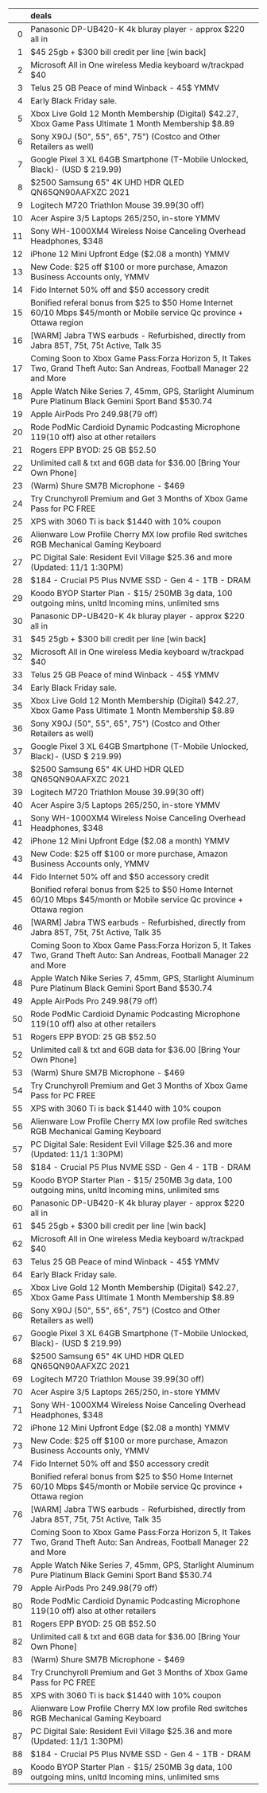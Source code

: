 |    | deals                                                                                                                    |
|---:|:-------------------------------------------------------------------------------------------------------------------------|
|  0 | Panasonic DP-UB420-K 4k bluray player - approx $220 all in                                                               |
|  1 | $45 25gb + $300 bill credit per line [win back]                                                                          |
|  2 | Microsoft All in One wireless Media keyboard w/trackpad $40                                                              |
|  3 | Telus 25 GB Peace of mind Winback - 45$ YMMV                                                                             |
|  4 | Early Black Friday sale.                                                                                                 |
|  5 | Xbox Live Gold 12 Month Membership (Digital) $42.27, Xbox Game Pass Ultimate 1 Month Membership $8.89 | VPN Required     |
|  6 | Sony X90J (50", 55", 65", 75") (Costco and Other Retailers as well)                                                      |
|  7 | Google Pixel 3 XL 64GB Smartphone (T-Mobile Unlocked, Black)- (USD $ 219.99)                                             |
|  8 | $2500 Samsung 65" 4K UHD HDR QLED QN65QN90AAFXZC 2021                                                                    |
|  9 | Logitech M720 Triathlon Mouse $39.99 ($30 off)                                                                           |
| 10 | Acer Aspire 3/5 Laptops $265/$250, in-store YMMV                                                                         |
| 11 | Sony WH-1000XM4 Wireless Noise Canceling Overhead Headphones, $348                                                       |
| 12 | iPhone 12 Mini Upfront Edge ($2.08 a month) YMMV                                                                         |
| 13 | New Code: $25 off $100 or more purchase, Amazon Business Accounts only, YMMV                                             |
| 14 | Fido Internet 50% off and $50 accessory credit                                                                           |
| 15 | Bonified referal bonus from $25 to $50 Home Internet 60/10 Mbps $45/month or Mobile service Qc province + Ottawa region  |
| 16 | [WARM] Jabra TWS earbuds - Refurbished, directly from Jabra 85T, 75t, 75t Active, Talk 35                                |
| 17 | Coming Soon to Xbox Game Pass:Forza Horizon 5, It Takes Two, Grand Theft Auto: San Andreas, Football Manager 22 and More |
| 18 | Apple Watch Nike Series 7, 45mm, GPS, Starlight Aluminum Pure Platinum Black Gemini Sport Band $530.74                   |
| 19 | Apple AirPods Pro $249.98 ($79 off)                                                                                      |
| 20 | Rode PodMic Cardioid Dynamic Podcasting Microphone $119 ($10 off) also at other retailers                                |
| 21 | Rogers EPP BYOD: 25 GB $52.50 | 30 GB $56 YMMV                                                                           |
| 22 | Unlimited call & txt and 6GB data for $36.00 [Bring Your Own Phone]                                                      |
| 23 | (Warm) Shure SM7B Microphone - $469                                                                                      |
| 24 | Try Crunchyroll Premium and Get 3 Months of Xbox Game Pass for PC FREE                                                   |
| 25 | XPS with 3060 Ti is back $1440 with 10% coupon                                                                           |
| 26 | Alienware Low Profile Cherry MX low profile Red switches RGB Mechanical Gaming Keyboard | AW510K | $160                  |
| 27 | PC Digital Sale: Resident Evil Village $25.36 and more (Updated: 11/1 1:30PM)                                            |
| 28 | $184 - Crucial P5 Plus NVME SSD - Gen 4 - 1TB - DRAM                                                                     |
| 29 | Koodo BYOP Starter Plan - $15/ 250MB 3g data, 100 outgoing mins, unltd Incoming mins, unlimited sms                      |
| 30 | Panasonic DP-UB420-K 4k bluray player - approx $220 all in                                                               |
| 31 | $45 25gb + $300 bill credit per line [win back]                                                                          |
| 32 | Microsoft All in One wireless Media keyboard w/trackpad $40                                                              |
| 33 | Telus 25 GB Peace of mind Winback - 45$ YMMV                                                                             |
| 34 | Early Black Friday sale.                                                                                                 |
| 35 | Xbox Live Gold 12 Month Membership (Digital) $42.27, Xbox Game Pass Ultimate 1 Month Membership $8.89 | VPN Required     |
| 36 | Sony X90J (50", 55", 65", 75") (Costco and Other Retailers as well)                                                      |
| 37 | Google Pixel 3 XL 64GB Smartphone (T-Mobile Unlocked, Black)- (USD $ 219.99)                                             |
| 38 | $2500 Samsung 65" 4K UHD HDR QLED QN65QN90AAFXZC 2021                                                                    |
| 39 | Logitech M720 Triathlon Mouse $39.99 ($30 off)                                                                           |
| 40 | Acer Aspire 3/5 Laptops $265/$250, in-store YMMV                                                                         |
| 41 | Sony WH-1000XM4 Wireless Noise Canceling Overhead Headphones, $348                                                       |
| 42 | iPhone 12 Mini Upfront Edge ($2.08 a month) YMMV                                                                         |
| 43 | New Code: $25 off $100 or more purchase, Amazon Business Accounts only, YMMV                                             |
| 44 | Fido Internet 50% off and $50 accessory credit                                                                           |
| 45 | Bonified referal bonus from $25 to $50 Home Internet 60/10 Mbps $45/month or Mobile service Qc province + Ottawa region  |
| 46 | [WARM] Jabra TWS earbuds - Refurbished, directly from Jabra 85T, 75t, 75t Active, Talk 35                                |
| 47 | Coming Soon to Xbox Game Pass:Forza Horizon 5, It Takes Two, Grand Theft Auto: San Andreas, Football Manager 22 and More |
| 48 | Apple Watch Nike Series 7, 45mm, GPS, Starlight Aluminum Pure Platinum Black Gemini Sport Band $530.74                   |
| 49 | Apple AirPods Pro $249.98 ($79 off)                                                                                      |
| 50 | Rode PodMic Cardioid Dynamic Podcasting Microphone $119 ($10 off) also at other retailers                                |
| 51 | Rogers EPP BYOD: 25 GB $52.50 | 30 GB $56 YMMV                                                                           |
| 52 | Unlimited call & txt and 6GB data for $36.00 [Bring Your Own Phone]                                                      |
| 53 | (Warm) Shure SM7B Microphone - $469                                                                                      |
| 54 | Try Crunchyroll Premium and Get 3 Months of Xbox Game Pass for PC FREE                                                   |
| 55 | XPS with 3060 Ti is back $1440 with 10% coupon                                                                           |
| 56 | Alienware Low Profile Cherry MX low profile Red switches RGB Mechanical Gaming Keyboard | AW510K | $160                  |
| 57 | PC Digital Sale: Resident Evil Village $25.36 and more (Updated: 11/1 1:30PM)                                            |
| 58 | $184 - Crucial P5 Plus NVME SSD - Gen 4 - 1TB - DRAM                                                                     |
| 59 | Koodo BYOP Starter Plan - $15/ 250MB 3g data, 100 outgoing mins, unltd Incoming mins, unlimited sms                      |
| 60 | Panasonic DP-UB420-K 4k bluray player - approx $220 all in                                                               |
| 61 | $45 25gb + $300 bill credit per line [win back]                                                                          |
| 62 | Microsoft All in One wireless Media keyboard w/trackpad $40                                                              |
| 63 | Telus 25 GB Peace of mind Winback - 45$ YMMV                                                                             |
| 64 | Early Black Friday sale.                                                                                                 |
| 65 | Xbox Live Gold 12 Month Membership (Digital) $42.27, Xbox Game Pass Ultimate 1 Month Membership $8.89 | VPN Required     |
| 66 | Sony X90J (50", 55", 65", 75") (Costco and Other Retailers as well)                                                      |
| 67 | Google Pixel 3 XL 64GB Smartphone (T-Mobile Unlocked, Black)- (USD $ 219.99)                                             |
| 68 | $2500 Samsung 65" 4K UHD HDR QLED QN65QN90AAFXZC 2021                                                                    |
| 69 | Logitech M720 Triathlon Mouse $39.99 ($30 off)                                                                           |
| 70 | Acer Aspire 3/5 Laptops $265/$250, in-store YMMV                                                                         |
| 71 | Sony WH-1000XM4 Wireless Noise Canceling Overhead Headphones, $348                                                       |
| 72 | iPhone 12 Mini Upfront Edge ($2.08 a month) YMMV                                                                         |
| 73 | New Code: $25 off $100 or more purchase, Amazon Business Accounts only, YMMV                                             |
| 74 | Fido Internet 50% off and $50 accessory credit                                                                           |
| 75 | Bonified referal bonus from $25 to $50 Home Internet 60/10 Mbps $45/month or Mobile service Qc province + Ottawa region  |
| 76 | [WARM] Jabra TWS earbuds - Refurbished, directly from Jabra 85T, 75t, 75t Active, Talk 35                                |
| 77 | Coming Soon to Xbox Game Pass:Forza Horizon 5, It Takes Two, Grand Theft Auto: San Andreas, Football Manager 22 and More |
| 78 | Apple Watch Nike Series 7, 45mm, GPS, Starlight Aluminum Pure Platinum Black Gemini Sport Band $530.74                   |
| 79 | Apple AirPods Pro $249.98 ($79 off)                                                                                      |
| 80 | Rode PodMic Cardioid Dynamic Podcasting Microphone $119 ($10 off) also at other retailers                                |
| 81 | Rogers EPP BYOD: 25 GB $52.50 | 30 GB $56 YMMV                                                                           |
| 82 | Unlimited call & txt and 6GB data for $36.00 [Bring Your Own Phone]                                                      |
| 83 | (Warm) Shure SM7B Microphone - $469                                                                                      |
| 84 | Try Crunchyroll Premium and Get 3 Months of Xbox Game Pass for PC FREE                                                   |
| 85 | XPS with 3060 Ti is back $1440 with 10% coupon                                                                           |
| 86 | Alienware Low Profile Cherry MX low profile Red switches RGB Mechanical Gaming Keyboard | AW510K | $160                  |
| 87 | PC Digital Sale: Resident Evil Village $25.36 and more (Updated: 11/1 1:30PM)                                            |
| 88 | $184 - Crucial P5 Plus NVME SSD - Gen 4 - 1TB - DRAM                                                                     |
| 89 | Koodo BYOP Starter Plan - $15/ 250MB 3g data, 100 outgoing mins, unltd Incoming mins, unlimited sms                      |